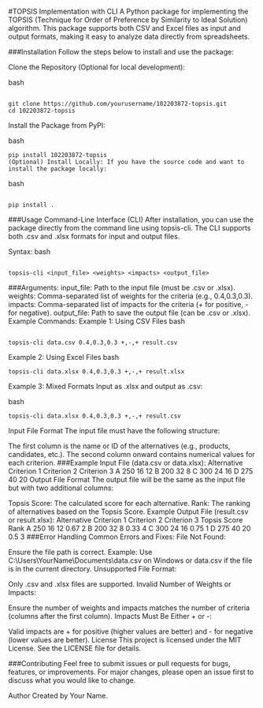#TOPSIS Implementation with CLI
A Python package for implementing the TOPSIS (Technique for Order of Preference by Similarity to Ideal Solution) algorithm. This package supports both CSV and Excel files as input and output formats, making it easy to analyze data directly from spreadsheets.

###Installation
Follow the steps below to install and use the package:

Clone the Repository (Optional for local development):

bash
```

git clone https://github.com/yourusername/102203872-topsis.git
cd 102203872-topsis
```
Install the Package from PyPI:

bash
```
pip install 102203872-topsis
(Optional) Install Locally: If you have the source code and want to install the package locally:
```
bash
```

pip install .
```
###Usage
Command-Line Interface (CLI)
After installation, you can use the package directly from the command line using topsis-cli. The CLI supports both .csv and .xlsx formats for input and output files.

Syntax:
bash
```

topsis-cli <input_file> <weights> <impacts> <output_file>
```
###Arguments:
input_file: Path to the input file (must be .csv or .xlsx).
weights: Comma-separated list of weights for the criteria (e.g., 0.4,0.3,0.3).
impacts: Comma-separated list of impacts for the criteria (+ for positive, - for negative).
output_file: Path to save the output file (can be .csv or .xlsx).
Example Commands:
Example 1: Using CSV Files
bash
```

topsis-cli data.csv 0.4,0.3,0.3 +,-,+ result.csv
```
Example 2: Using Excel Files
bash

```
topsis-cli data.xlsx 0.4,0.3,0.3 +,-,+ result.xlsx
```
Example 3: Mixed Formats
Input as .xlsx and output as .csv:

bash
```
topsis-cli data.xlsx 0.4,0.3,0.3 +,-,+ result.csv
```
Input File Format
The input file must have the following structure:

The first column is the name or ID of the alternatives (e.g., products, candidates, etc.).
The second column onward contains numerical values for each criterion.
###Example Input File (data.csv or data.xlsx):
Alternative	Criterion 1	Criterion 2	Criterion 3
A	250	16	12
B	200	32	8
C	300	24	16
D	275	40	20
Output File Format
The output file will be the same as the input file but with two additional columns:

Topsis Score: The calculated score for each alternative.
Rank: The ranking of alternatives based on the Topsis Score.
Example Output File (result.csv or result.xlsx):
Alternative	Criterion 1	Criterion 2	Criterion 3	Topsis Score	Rank
A	250	16	12	0.67	2
B	200	32	8	0.33	4
C	300	24	16	0.75	1
D	275	40	20	0.5	3
###Error Handling
Common Errors and Fixes:
File Not Found:

Ensure the file path is correct.
Example: Use C:\\Users\\YourName\\Documents\\data.csv on Windows or data.csv if the file is in the current directory.
Unsupported File Format:

Only .csv and .xlsx files are supported.
Invalid Number of Weights or Impacts:

Ensure the number of weights and impacts matches the number of criteria (columns after the first column).
Impacts Must Be Either + or -:

Valid impacts are + for positive (higher values are better) and - for negative (lower values are better).
License
This project is licensed under the MIT License. See the LICENSE file for details.

###Contributing
Feel free to submit issues or pull requests for bugs, features, or improvements. For major changes, please open an issue first to discuss what you would like to change.

Author
Created by Your Name.

